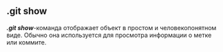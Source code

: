 ## .git show
***.git show***-команда отображает объект в простом и человекопонятном виде. Обычно она используется для просмотра информации о метке или коммите.